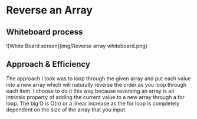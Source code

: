 # Reverse an Array

## Whiteboard process

![White Board screen](img/Reverse array whiteboard.png)

## Approach & Efficiency

The approach I took was to loop through the given array and put each value into a new array which will naturally reverse the order as you loop through each item.
I choose to do it this way because reversing an array is an intrinsic property of adding the current value to a new array through a for loop.
The big O is O(n) or a linear increase as the for loop is completely dependent on the size of the array that you input.
